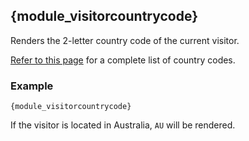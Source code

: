 ## {module_visitorcountrycode}

Renders the 2-letter country code of the current visitor. 

[Refer to this page](http://www.iso.org/iso/country_codes/iso_3166_code_lists/country_names_and_code_elements.htm) for a complete list of country codes.

### Example

`{module_visitorcountrycode}`

If the visitor is located in Australia, `AU` will be rendered.